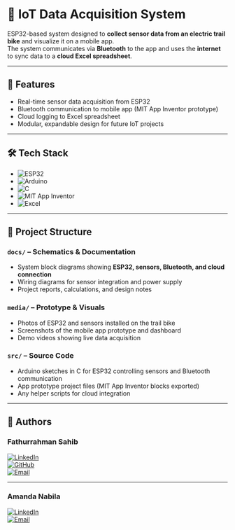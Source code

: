 # 📡 IoT Data Acquisition System

ESP32-based system designed to **collect sensor data from an electric trail bike** and visualize it on a mobile app.  
The system communicates via **Bluetooth** to the app and uses the **internet** to sync data to a **cloud Excel spreadsheet**.  

---

## 🚀 Features
- Real-time sensor data acquisition from ESP32  
- Bluetooth communication to mobile app (MIT App Inventor prototype)  
- Cloud logging to Excel spreadsheet  
- Modular, expandable design for future IoT projects  

---

## 🛠️ Tech Stack
- ![ESP32](https://img.shields.io/badge/ESP32-black?style=for-the-badge&logo=espressif&logoColor=white)  
- ![Arduino](https://img.shields.io/badge/Arduino-00979D?style=for-the-badge&logo=arduino&logoColor=white)  
- ![C](https://img.shields.io/badge/C-00599C?style=for-the-badge&logo=c&logoColor=white)  
- ![MIT App Inventor](https://img.shields.io/badge/MIT%20App%20Inventor-FF4F00?style=for-the-badge)  
- ![Excel](https://img.shields.io/badge/Microsoft_Excel-217346?style=for-the-badge&logo=microsoft-excel&logoColor=white)  

---

## 📂 Project Structure

### `docs/` – Schematics & Documentation
- System block diagrams showing **ESP32, sensors, Bluetooth, and cloud connection**  
- Wiring diagrams for sensor integration and power supply  
- Project reports, calculations, and design notes  

### `media/` – Prototype & Visuals
- Photos of ESP32 and sensors installed on the trail bike  
- Screenshots of the mobile app prototype and dashboard  
- Demo videos showing live data acquisition  

### `src/` – Source Code
- Arduino sketches in C for ESP32 controlling sensors and Bluetooth communication  
- App prototype project files (MIT App Inventor blocks exported)  
- Any helper scripts for cloud integration  

---

## 👤 Authors

### Fathurrahman Sahib  
[![LinkedIn](https://img.shields.io/badge/LinkedIn-mfhrmn-blue?style=for-the-badge&logo=linkedin&logoColor=white)](https://linkedin.com/in/mfhrmn)  
[![GitHub](https://img.shields.io/badge/GitHub-mfhrmn-black?style=for-the-badge&logo=github&logoColor=white)](https://github.com/mfhrmn)  
[![Email](https://img.shields.io/badge/Email-mfhrmn%40gmail.com-D14836?style=for-the-badge&logo=gmail&logoColor=white)](mailto:mfhrmn@gmail.com)  

---

### Amanda Nabila  
[![LinkedIn](https://img.shields.io/badge/LinkedIn-amandanabila10-blue?style=for-the-badge&logo=linkedin&logoColor=white)](https://www.linkedin.com/in/amandanabila10/)  
[![Email](https://img.shields.io/badge/Email-amandanabila1011%40gmail.com-D14836?style=for-the-badge&logo=gmail&logoColor=white)](mailto:amandanabila1011@gmail.com)  

